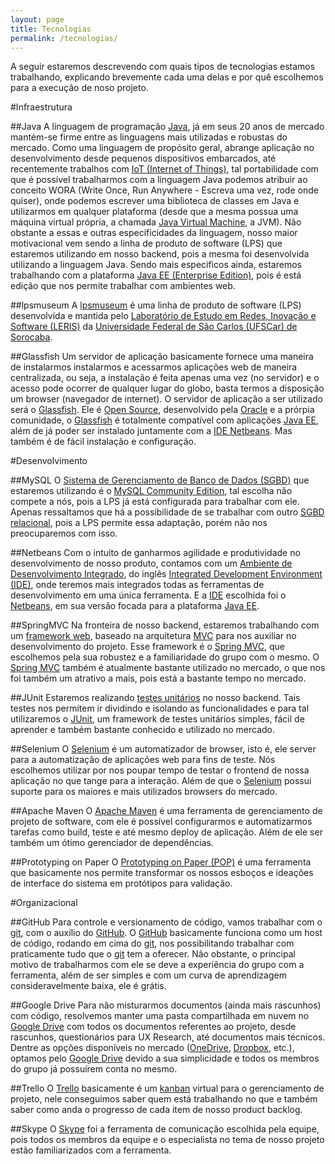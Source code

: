 ```yaml
---
layout: page
title: Tecnologias
permalink: /tecnologias/
---
```


A seguir estaremos descrevendo com quais tipos de tecnologias estamos trabalhando, explicando brevemente cada uma delas e por quê escolhemos para a execução de noso projeto.

#Infraestrutura

##Java
A linguagem de programação [Java](https://en.wikipedia.org/wiki/Java_%28programming_language%29), já em seus 20 anos de mercado mantém-se firme entre as linguagens mais utilizadas e robustas do mercado. Como uma linguagem de propósito geral, abrange aplicação no desenvolvimento desde pequenos dispositivos embarcados, até recentemente trabalhos com [IoT (Internet of Things)](http://whatis.techtarget.com/definition/Internet-of-Things), tal portabilidade com que é possível trabalharmos com a linguagem Java podemos atribuir ao conceito WORA (Write Once, Run Anywhere - Escreva uma vez, rode onde quiser), onde podemos escrever uma biblioteca de classes em Java e utilizarmos em qualquer plataforma (desde que a mesma possua uma máquina virtual própria, a chamada [Java Virtual Machine](https://en.wikipedia.org/wiki/List_of_Java_virtual_machines), a JVM). Não obstante a essas e outras especificidades da linguagem, nosso maior motivacional vem sendo a linha de produto de software (LPS) que estaremos utilizando em nosso backend, pois a mesma foi desenvolvida utilizando a linguagem Java. Sendo mais especificos ainda, estaremos trabalhando com a plataforma [Java EE (Enterprise Edition)](https://www.oracle.com/java/technologies/java-ee.html), pois é está edição que nos permite trabalhar com ambientes web.

##lpsmuseum
A [lpsmuseum](https://github.com/guilhermejcgois/lpsmuseum) é uma linha de produto de software (LPS) desenvolvida e mantida pelo [Laboratório de Estudo em Redes, Inovação e Software (LERIS)](http://leris.sor.ufscar.br/) da [Universidade Federal de São Carlos (UFSCar) de Sorocaba](http://www.sorocaba.ufscar.br/ufscar/).

##Glassfish
Um servidor de aplicação basicamente fornece uma maneira de instalarmos instalarmos e acessarmos aplicações web de maneira centralizada, ou seja, a instalação é feita apenas uma vez (no servidor) e o acesso pode ocorrer de qualquer lugar do globo, basta termos a disposição um browser (navegador de internet). O servidor de aplicação a ser utilizado será o [Glassfish](https://glassfish.java.net/). Ele é [Open Source](https://en.wikipedia.org/wiki/Open_source), desenvolvido pela [Oracle](http://www.oracle.com/index.html) e a prórpia comunidade, o [Glassfish](https://glassfish.java.net/) é totalmente compatível com aplicações [Java EE](https://www.oracle.com/java/technologies/java-ee.html), além de já poder ser instalado juntamente com a [IDE Netbeans](https://netbeans.org/). Mas também é de fácil instalação e configuração.

#Desenvolvimento

##MySQL
O [Sistema de Gerenciamento de Banco de Dados (SGBD)](https://pt.wikipedia.org/wiki/Sistema_de_gerenciamento_de_banco_de_dados) que estaremos utilizando é o [MySQL Community Edition](http://www.mysql.com/products/community/), tal escolha não compete a nós, pois a LPS já está configurada para trabalhar com ele. Apenas ressaltamos que há a possibilidade de se trabalhar com outro [SGBD relacional](https://pt.wikipedia.org/wiki/Banco_de_dados_relacional), pois a LPS permite essa adaptação, porém não nos preocuparemos com isso.  

##Netbeans
Com o intuito de ganharmos agilidade e produtividade no desenvolvimento de nosso produto, contamos com um [Ambiente de Desenvolvimento Integrado](https://pt.wikipedia.org/wiki/Ambiente_de_desenvolvimento_integrado), do inglês [Integrated Development Environment (IDE)](https://en.wikipedia.org/wiki/Integrated_development_environment), onde teremos mais integrados todas as ferramentas de desenvolvimento em uma única ferramenta. E a [IDE](https://en.wikipedia.org/wiki/Integrated_development_environment) escolhida foi o [Netbeans](https://netbeans.org/), em sua versão focada para a plataforma [Java EE](https://www.oracle.com/java/technologies/java-ee.html).

##SpringMVC
Na fronteira de nosso backend, estaremos trabalhando com um [framework web](https://en.wikipedia.org/wiki/Web_application_framework), baseado na arquitetura [MVC](https://en.wikipedia.org/wiki/Web_application_framework#Model.E2.80.93view.E2.80.93controller_.28MVC.29) para nos auxiliar no desenvolvimento do projeto. Esse framework é o [Spring MVC](http://docs.spring.io/spring/docs/current/spring-framework-reference/html/mvc.html), que escolhemos pela sua robustez e a familiaridade do grupo com o mesmo. O [Spring MVC](http://docs.spring.io/spring/docs/current/spring-framework-reference/html/mvc.html) também é atualmente bastante utilizado no mercado, o que nos foi também um atrativo a mais, pois está a bastante tempo no mercado.

##JUnit
Estaremos realizando [testes unitários](https://pt.wikipedia.org/wiki/Teste_de_unidade) no nosso backend. Tais testes nos permitem ir dividindo e isolando as funcionalidades e para tal utilizaremos o [JUnit](http://junit.org/), um framework de testes unitários simples, fácil de aprender e também bastante conhecido e utilizado no mercado.

##Selenium
O [Selenium](http://docs.seleniumhq.org/) é um automatizador de browser, isto é, ele server para a automatização de aplicações web para fins de teste. Nós escolhemos utilizar por nos poupar tempo de testar o frontend de nossa aplicação no que tange para a interação. Além de que o [Selenium](http://docs.seleniumhq.org/) possui suporte para os maiores e mais utilizados browsers do mercado.

##Apache Maven
O [Apache Maven](http://maven.apache.org/) é uma ferramenta de gerenciamento de projeto de software, com ele é possível configurarmos e automatizarmos tarefas como build, teste e até mesmo deploy de aplicação. Além de ele ser também um ótimo gerenciador de dependências.

##Prototyping on Paper
O [Prototyping on Paper (POP)](https://popapp.in/) é uma ferramenta que basicamente nos permite transformar os nossos esboços e ideações de interface do sistema em protótipos para validação.

#Organizacional

##GitHub
Para controle e versionamento de código, vamos trabalhar com o [git](http://www.git-scm.com/), com o auxílio do [GitHub](https://github.com/). O [GitHub](https://github.com/) basicamente funciona como um host de código, rodando em cima do [git](http://www.git-scm.com/), nos possibilitando trabalhar com praticamente tudo que o [git](http://www.git-scm.com/) tem a oferecer. Não obstante, o principal motivo de trabalharmos com ele se deve a experiência do grupo com a ferramenta, além de ser simples e com um curva de aprendizagem consideravelmente baixa, ele é grátis.

##Google Drive
Para não misturarmos documentos (ainda mais rascunhos) com código, resolvemos manter uma pasta compartilhada em nuvem no [Google Drive](http://drive.google.com) com todos os documentos referentes ao projeto, desde rascunhos, questionários para UX Research, até documentos mais técnicos. Dentre as opções disponíveis no mercado ([OneDrive](http://onedrive.live.com/), [Dropbox](http://dropbox.com/), etc.), optamos pelo [Google Drive](http://drive.google.com) devido a sua simplicidade e todos os membros do grupo já possuírem conta no mesmo.

##Trello
O [Trello](https://trello.com/) basicamente é um [kanban](https://en.wikipedia.org/wiki/Kanban) virtual para o gerenciamento de projeto, nele conseguimos saber quem está trabalhando no que e também saber como anda o progresso de cada item de nosso product backlog.

##Skype
O [Skype](http://www.skype.com/) foi a ferramenta de comunicação escolhida pela equipe, pois todos os membros da equipe e o especialista no tema de nosso projeto estão familiarizados com a ferramenta.